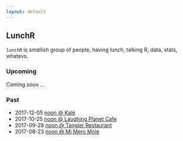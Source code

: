 ```yaml
---
layout: default
---
```


## LunchR

`lunchR` is smallish group of people, having lunch, talking R,
data, stats, whatevs.

### Upcoming

Coming soon ...

### Past

* 2017-12-05 [noon @ Kalé](https://www.meetup.com/preview/portland-r-user-group/events/245289239)
* 2017-10-25 [noon @ Laughing Planet Cafe](https://www.meetup.com/preview/portland-r-user-group/events/244320785)
* 2017-09-28 [noon @ Tangier Restaurant](https://www.meetup.com/preview/portland-r-user-group/events/243188678)
* 2017-08-23 [noon @ Mi Mero Mole](https://www.meetup.com/portland-r-user-group/events/241918971/)
